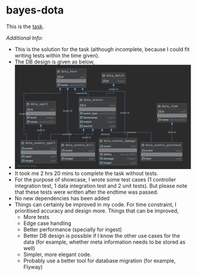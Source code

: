 
bayes-dota  
==========  
  
This is the [task](TASK.md).  
  
*Additional Info:*

 - This is the solution for the task (although incomplete, because I could fit writing tests within the time given). 
 - The DB design is given as below,
 - ![DB Design](dota.png)
 - It took me 2 hrs 20 mins to complete the task without tests.
 - For the purpose of showcase, I wrote some test cases (1 controller integration test, 1 data integration test and 2 unit tests). But please note that these tests were written after the endtime was passed.
 - No new dependencies has been added
 - Things can certainly be improved in my code. For time constraint, I prioritised accuracy and design more. Things that can be improved,
	 - More tests
	 - Edge case handling
	 - Better performance (specially for ingest)
	 - Better DB design is possible if I know the other use cases for the data (for example, whether meta information needs to be stored as well)
	 - Simpler, more elegant code.
	 - Probably use a better tool for database migration (for example, Flyway)
